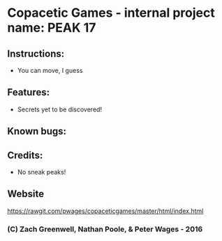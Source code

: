 # Copacetic Games - internal project name: PEAK 17

## Instructions:
* You can move, I guess

## Features:
* Secrets yet to be discovered!

## Known bugs:

## Credits:
* No sneak peaks!

## Website
https://rawgit.com/pwages/copaceticgames/master/html/index.html


###  (C) Zach Greenwell, Nathan Poole, & Peter Wages - 2016
